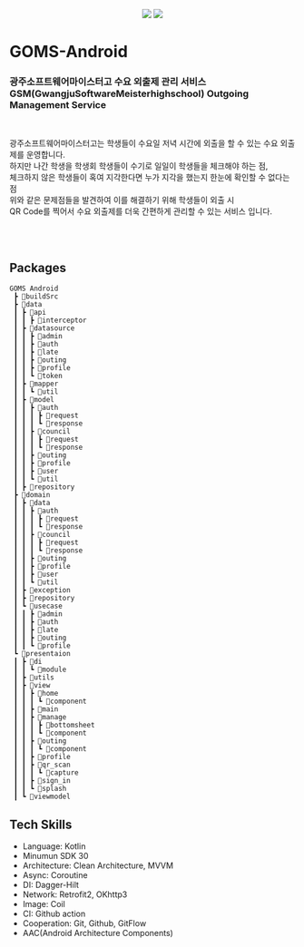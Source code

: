 <p align="center">
  <img src = "https://github.com/team-goms/GOMS-Android/assets/84944098/634c28bd-6559-480b-ab06-ec3f5acf9e3b.png" />
  <img src = "https://github.com/team-goms/GOMS-Android/assets/84944098/664a14e1-7b8e-4023-9523-1b6c1198aeaa.png" />
 <h1>
  GOMS-Android
 </h1>
</p>
<p>
    <h3>
        <b>광주소프트웨어마이스터고 수요 외출제 관리 서비스<br>
        GSM(GwangjuSoftwareMeisterhighschool) Outgoing Management Service</b>
    </h3>
    <br>
    <p>
        광주소프트웨어마이스터고는 학생들이 수요일 저녁 시간에 외출을 할 수 있는 수요 외출제를 운영합니다.<br>
        하지만 나간 학생을 학생회 학생들이 수기로 일일이 학생들을 체크해야 하는 점,<br> 
        체크하지 않은 학생들이 혹여 지각한다면 누가 지각을 했는지 한눈에 확인할 수 없다는 점<br>
        위와 같은 문제점들을 발견하여 이를 해결하기 위해 학생들이 외출 시<br>
        QR Code를 찍어서 수요 외출제를 더욱 간편하게 관리할 수 있는 서비스 입니다. <br> 
    </p>
    </p>
<br>
<br>

## Packages
```
GOMS Android
 ┣ 📂buildSrc
 ┣ 📂data
 ┃ ┣ 📂api
 ┃ ┃ ┣ 📂interceptor
 ┃ ┣ 📂datasource
 ┃ ┃ ┣ 📂admin
 ┃ ┃ ┣ 📂auth
 ┃ ┃ ┣ 📂late
 ┃ ┃ ┣ 📂outing
 ┃ ┃ ┣ 📂profile
 ┃ ┃ ┗ 📂token
 ┃ ┣ 📂mapper
 ┃ ┃ ┗ 📂util
 ┃ ┣ 📂model
 ┃ ┃ ┣ 📂auth
 ┃ ┃ ┃ ┣ 📂request
 ┃ ┃ ┃ ┗ 📂response
 ┃ ┃ ┣ 📂council
 ┃ ┃ ┃ ┣ 📂request
 ┃ ┃ ┃ ┗ 📂response
 ┃ ┃ ┣ 📂outing
 ┃ ┃ ┣ 📂profile
 ┃ ┃ ┣ 📂user
 ┃ ┃ ┗ 📂util
 ┃ ┣ 📂repository
 ┣ 📂domain
 ┃ ┣ 📂data
 ┃ ┃ ┣ 📂auth
 ┃ ┃ ┃ ┣ 📂request
 ┃ ┃ ┃ ┗ 📂response
 ┃ ┃ ┣ 📂council
 ┃ ┃ ┃ ┣ 📂request
 ┃ ┃ ┃ ┗ 📂response
 ┃ ┃ ┣ 📂outing
 ┃ ┃ ┣ 📂profile
 ┃ ┃ ┣ 📂user
 ┃ ┃ ┗ 📂util
 ┃ ┣ 📂exception
 ┃ ┣ 📂repository
 ┃ ┗ 📂usecase
 ┃ ┃ ┣ 📂admin
 ┃ ┃ ┣ 📂auth
 ┃ ┃ ┣ 📂late
 ┃ ┃ ┣ 📂outing
 ┃ ┃ ┗ 📂profile
 ┗ 📂presentaion
 ┃ ┣ 📂di
 ┃ ┃ ┗ 📂module
 ┃ ┣ 📂utils
 ┃ ┣ 📂view
 ┃ ┃ ┣ 📂home
 ┃ ┃ ┃ ┗ 📂component
 ┃ ┃ ┣ 📂main
 ┃ ┃ ┣ 📂manage
 ┃ ┃ ┃ ┣ 📂bottomsheet
 ┃ ┃ ┃ ┗ 📂component
 ┃ ┃ ┣ 📂outing
 ┃ ┃ ┃ ┗ 📂component
 ┃ ┃ ┣ 📂profile
 ┃ ┃ ┣ 📂qr_scan
 ┃ ┃ ┃ ┗ 📂capture
 ┃ ┃ ┣ 📂sign_in
 ┃ ┃ ┗ 📂splash 
 ┃ ┗ 📂viewmodel
```

## Tech Skills
- Language: Kotlin
- Minumun SDK 30
- Architecture: Clean Architecture, MVVM
- Async: Coroutine
- DI: Dagger-Hilt
- Network: Retrofit2, OKhttp3
- Image: Coil
- CI: Github action
- Cooperation: Git, Github, GitFlow
- AAC(Android Architecture Components)

